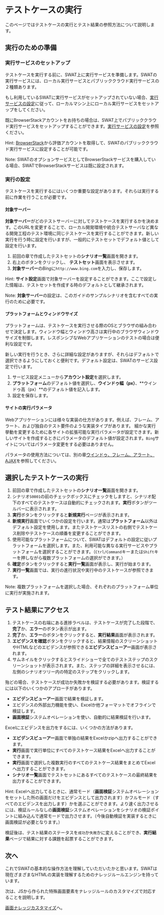 テストケースの実行
===

このページではテストケースの実行とテスト結果の参照方法について説明します。

実行のための準備
---

### 実行サービスのセットアップ

テストケースを実行する前に、SWAT上に実行サービスを準備します。SWATの実行サービスには、ローカル実行サービスとパブリッククラウド実行サービスの２種類あります。

もし利用しているSWATに実行サービスがセットアップされていない場合、[実行サービスの設定](setup_execservices.md＃ローカル実行サーバー)に従って、ローカルマシン上にローカル実行サービスをセットアップをしてください。

既にBrowserStackアカウントをお持ちの場合は、SWAT上でパブリッククラウド実行サービスをセットアップすることができます。[実行サービスの設定](setup_execservices.md#BrowserStackサービス)を参照ください。

Hint: [BrowserStack](http://www.browserstack.com)から評価アカウントを取得して、SWATのパブリッククラウド実行サービスに設定することが可能です。

Note: SWATのオプションサービスとしてBrowserStackサービスを購入している場合、SWATでBrowserStackサービスは既に設定されます。

### 実行の設定

テストケースを実行するにはいくつか重要な設定があります。それらは実行する前に作業を行うことが必要です。

#### 対象サーバー

**対象サーバー**がどのテストサーバーに対してテストケースを実行するかを決めます。このURLを変更することで、ローカル開発環境や統合テストサーバなど異なる開発工程のテスト環境に同じテストケースを実行することができます。新しい実行を行う時に設定を行いますが、一般的にテストセットでデフォルト値として設定を行います。

1. 前回の章で作成したテストセットの**シナリオ一覧**画面を開きます。
2. 右上の<span class="glyphicon glyphicon-pencil"></span>ボタンをクリックし、 **テストセット**画面を表示させます。
3. **対象サーバー**の*Bing*に`http://www.bing.com`を入力し、保存します。 

Hint: **サイト設定**画面で対象サーバーを設定することができます。ここで設定した情報は、テストセットを作成する時のデフォルトとして継承されます。

Note: **対象サーバー**の設定は、このガイドのサンプルシナリオを含むすべての実行のために必要です。

#### プラットフォームとウィンドウサイズ

プラットフォームは、テストケースを実行させる際のOSとブラウザの組み合わせで決定します。ウィンドウ幅とウィンドウ高さは実行中のブラウザウィンドウサイズを制御します。レスポンシブなWebアプリケーションのテストの場合は便利な設定です。 

新しい実行を行うとき、さらに詳細な設定がありますが、それらはデフォルトで選択できるようにしておくと便利です。デフォルト設定は、SWATのサービス設定で行います。 

1. サービス設定メニューから**アカウント設定**を選択します。
2. **プラットフォーム**のデフォルト値を選択し、**ウインドゥ幅（px）**、**ウインドゥ高（px）**のデフォルト値を記入します。
3. 設定を保存します。

#### サイトの実行パラメータ

Webアプリケーションには様々な実装の仕方があります。例えば、フレーム、アラート、および独自のテスト要件のような実装タイプがあります。 細かな実行挙動を変更するために各サイトの拡張可能な実行パラメータが設定できます。新しいサイトを作成するときにパラメータのデフォルト値が設定されます。`Bing`サイトについてはパラメータ変更をする必要はありません。

パラメータの使用方法については、別の章[ウインドゥ、フレーム、アラート、AJAX](article_scenes.md)を参照してください。

選択したテストケースの実行
---

1. 前回の章で作成したテストセットの**シナリオ一覧**画面を開きます。
2. シナリオ`S0001`の前のチェックボックスにチェックをしますと、シナリオ配下のすべてのテストケースは自動的にチェックされます。**実行**ボタンがツールバーに表示されます。 
3. **実行**ボタンをクリックすると**新規実行**ページが表示されます。
4. **新規実行**画面でいくつかの設定を行います。通常は**プラットフォーム**以外はデフォルト設定を使用します。またテストケースリストの右側でテストケース削除やテストケースの順番を変更することができます。
5. 使用可能なプラットフォームについて、SWATはデフォルトの設定に従いプラットフォームを選択します。また、利用可能な異なる実行サービスやプラットフォームを選択することができます。（`Ctrl/Command`キーまたは`Shift`キーを押しながら複数プラットフォームの選択ができます。）
6. **確定**ボタンをクリックすると**実行一覧**画面が表示し、実行が始まります。
7. **実行一覧**画面では、実行の進行状況や実行中のテストケースが参照できます。

Note: 複数プラットフォームを選択した場合、それぞれのプラットフォーム単位に実行が実施されます。

テスト結果にアクセス
---

1. テストケースの右端にある進捗ラベルは、テストケースが完了した段階で、**完了**か、**エラー**のボタン表示が出ます。
2. **完了**か、**エラー**のボタンをクリックすると、**実行結果**画面が表示されます。
3. **エビデンスを確認**ボタンをクリックすると、結果情報のスクリーンショットやHTMLなどのエビデンスが参照できる**エビデンスビューアー**画面が表示されます。
4. サムネイルをクリックするとスライドショーで全てのテストステップのスクリーンショットが表示されます。また、ステップの詳細を表示させるには、左側のシナリオツリー内の特定のステップをクリックします。

殆どの場合、テストケースが成功か失敗かを検証する必要があります。検証するには以下のいくつかのアプローチがあります。

* **エビデンスビューアー**画面で結果を検証します。
* エビデンスの外部出力機能を使い、Excelか他フォーマットでオフラインで検証します。
* **画面検証**システムオペレーションを使い、自動的に結果検証を行います。

Excelにエビデンスを出力をするには、いくつかの方法があります。

* **エビデンスビューアー**画面で単独の結果をExcelかzipへ出力することができます。
* **実行**画面で実行単位にすべてのテストケース結果をExcelへ出力することができます。
* **実行**画面で選択した複数実行のすべてのテストケース結果をまとめてExcelへ出力することができます。
* **シナリオ一覧**画面でテストセットにあるすべてのテストケースの最終結果を出力することができます。

Hint: Excelへ出力してるときに、通常モード（**画面検証**システムオペレーションをセットした所の画面だけをエビデンスとして出力されます）かフルモード（すべてのエビデンスを出力します）かを選ぶことができます。より速く出力させるには、検証ルールなしの**画面検証**システムオペレーションをシナリオの検証ポイントに組み込んで通常モードで出力させます。（今後自動検証を実装するときに画面検証が必要となります。）

検証後は、テスト結果のステータスを`成功`か`失敗`かに変えることができ、**実行結果**ページで結果に対する課題を起票することができます。

次へ
----

これでSWATの基本的な操作方法を理解していただいたかと思います。SWATは現在ざまざまなHTMLの実装を理解するためのナレッジルールエンジンを持っています。

次は、JSから作られた特殊画面要素をナレッジルールのカスタマイズで対応することを説明します。

[画面ナレッジカスタマイズ](guide_tuning.md)へ。